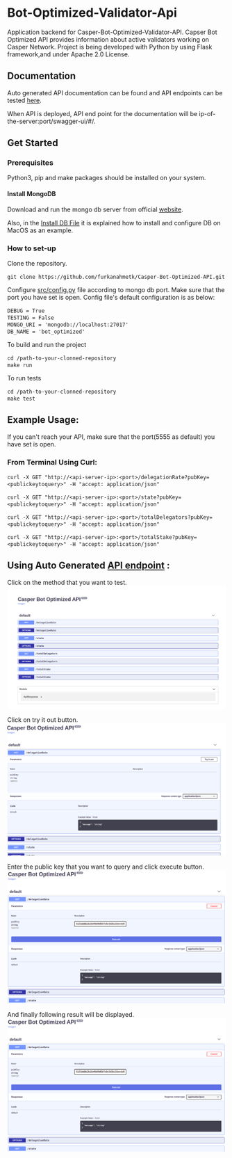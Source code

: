 # Bot-Optimized-Validator-Api

Application backend for Casper-Bot-Optimized-Validator-API. Capser Bot Optimized API provides information about active validators working on Casper Network. Project is being developed with Python by using Flask framework,and under Apache 2.0 License.

## Documentation

Auto generated API documentation can be found and API endpoints can be tested [here](http://38.242.242.73:5555/swagger-ui/#/).

When API is deployed, API end point for the documentation will be ip-of-the-server:port/swagger-ui/#/.

## Get Started

### Prerequisites

Python3, pip and make packages should be installed on your system.

#### Install MongoDB

Download and run the mongo db server from official [website](https://www.mongodb.com/docs/manual/administration/install-community/).

Also, in the [Install DB File](https://github.com/furkanahmetk/Casper-Bot-Optimized-API/blob/main/docs/INSTALL%20DB.md) it is explained how to install and configure DB on MacOS as an example.

### How to set-up

Clone the repository.
```
git clone https://github.com/furkanahmetk/Casper-Bot-Optimized-API.git
```

Configure [src/config.py](https://github.com/furkanahmetk/Casper-Bot-Optimized-API/blob/main/src/config.py) file according to mongo db port. Make sure that the port you have set is open. Config file's default configuration is as below:
```
DEBUG = True
TESTING = False
MONGO_URI = 'mongodb://localhost:27017'
DB_NAME = 'bot_optimized'
```

To build and run the project
```
cd /path-to-your-clonned-repository
make run
```

To run tests
```
cd /path-to-your-clonned-repository
make test
```

## Example Usage:

If you can't reach your API, make sure that the port(5555 as default) you have set is open.

### From Terminal Using Curl:

````
curl -X GET "http://<api-server-ip>:<port>/delegationRate?pubKey=<publickeytoquery>" -H "accept: application/json"
````
````
curl -X GET "http://<api-server-ip>:<port>/state?pubKey=<publickeytoquery>" -H "accept: application/json"
````
````
curl -X GET "http://<api-server-ip>:<port>/totalDelegators?pubKey=<publickeytoquery>" -H "accept: application/json"
````
````
curl -X GET "http://<api-server-ip>:<port>/totalStake?pubKey=<publickeytoquery>" -H "accept: application/json"
````

## Using Auto Generated [API endpoint](http://38.242.242.73:5555/swagger-ui/#/) :
Click on the method that you want to test.
![Swagger General](docs/assets/swaggerui1.png)

Click on try it out button.
![Swagger Try](docs/assets/swaggerui2.png)

Enter the public key that you want to query and click execute button.
![Swagger Execute](docs/assets/swaggerui3.png)

And finally following result will be displayed.
![Swagger Result](docs/assets/swaggerui3.png)
